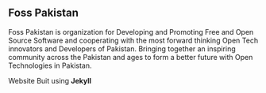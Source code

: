 ## Foss Pakistan
Foss Pakistan is organization for Developing and Promoting Free and Open Source Software and cooperating with the most forward thinking Open Tech innovators and Developers of Pakistan. Bringing together an inspiring community across the Pakistan and ages to form a better future with Open Technologies in Pakistan. 

Website Buit using **Jekyll**
